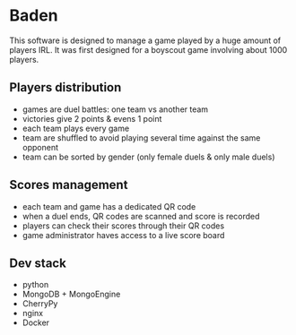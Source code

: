 Baden
=====
This software is designed to manage a game played by a huge amount of players IRL.
It was first designed for a boyscout game involving about 1000 players.

## Players distribution

- games are duel battles: one team vs another team
- victories give 2 points & evens 1 point
- each team plays every game
- team are shuffled to avoid playing several time against the same opponent
- team can be sorted by gender (only female duels & only male duels)

## Scores management

- each team and game has a dedicated QR code
- when a duel ends, QR codes are scanned and score is recorded
- players can check their scores through their QR codes
- game administrator haves access to a live score board

## Dev stack
- python
- MongoDB + MongoEngine
- CherryPy
- nginx
- Docker